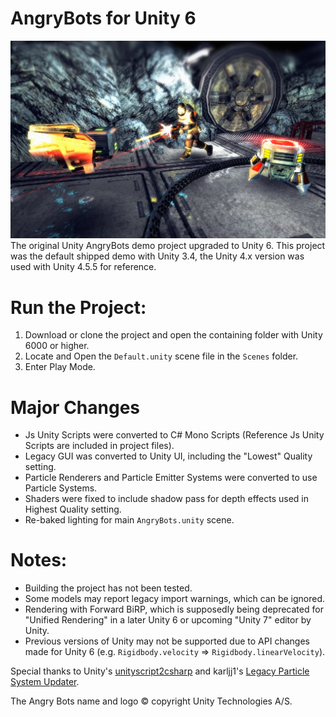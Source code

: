 # AngryBots for Unity 6
![A thumbnail of AngryBots showing the player character shooting two enemies.](https://raw.githubusercontent.com/BobyStar/AngryBots-Unity6/d9c6bc2fce40b847024ae6e73ea0d7a8c24ddc61/AngryBots-Unity6_Thumbnail.png)
The original Unity AngryBots demo project upgraded to Unity 6. This project was the default shipped demo with Unity 3.4, the Unity 4.x version was used with Unity 4.5.5 for reference.

# Run the Project:
1. Download or clone the project and open the containing folder with Unity 6000 or higher.
2. Locate and Open the `Default.unity` scene file in the `Scenes` folder.
3. Enter Play Mode.

# Major Changes
* Js Unity Scripts were converted to C# Mono Scripts (Reference Js Unity Scripts are included in project files).
* Legacy GUI was converted to Unity UI, including the "Lowest" Quality setting.
* Particle Renderers and Particle Emitter Systems were converted to use Particle Systems.
* Shaders were fixed to include shadow pass for depth effects used in Highest Quality setting.
* Re-baked lighting for main `AngryBots.unity` scene.

# Notes:
* Building the project has not been tested.
* Some models may report legacy import warnings, which can be ignored.
* Rendering with Forward BiRP, which is supposedly being deprecated for "Unified Rendering" in a later Unity 6 or upcoming "Unity 7" editor by Unity.
* Previous versions of Unity may not be supported due to API changes made for Unity 6 (e.g. `Rigidbody.velocity` => `Rigidbody.linearVelocity`).

Special thanks to Unity's [unityscript2csharp](https://github.com/Unity-Technologies/unityscript2csharp) and karljj1's [Legacy Particle System Updater](https://gist.github.com/karljj1/58f16e936d13a94ae6a2f741fd271d91).

The Angry Bots name and logo © copyright Unity Technologies A/S.
